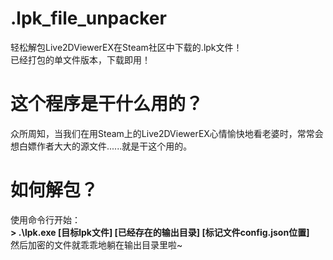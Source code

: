 # .lpk_file_unpacker
轻松解包Live2DViewerEX在Steam社区中下载的.lpk文件！  
已经打包的单文件版本，下载即用！  
# 这个程序是干什么用的？  
众所周知，当我们在用Steam上的Live2DViewerEX心情愉快地看老婆时，常常会想白嫖作者大大的源文件......就是干这个用的。  
# 如何解包？  
使用命令行开始：  
  **> .\lpk.exe [目标lpk文件] [已经存在的输出目录] [标记文件config.json位置]**  
  然后加密的文件就乖乖地躺在输出目录里啦~
